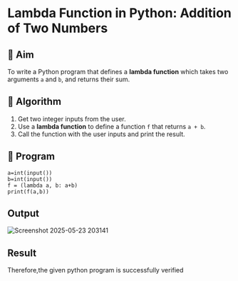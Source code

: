 # Lambda Function in Python: Addition of Two Numbers

## 🎯 Aim
To write a Python program that defines a **lambda function** which takes two arguments `a` and `b`, and returns their sum.

## 🧠 Algorithm
1. Get two integer inputs from the user.
2. Use a **lambda function** to define a function `f` that returns `a + b`.
3. Call the function with the user inputs and print the result.

## 🧾 Program

```
a=int(input())
b=int(input())
f = (lambda a, b: a+b)
print(f(a,b))
```

## Output

![Screenshot 2025-05-23 203141](https://github.com/user-attachments/assets/74ab77c1-52db-46dd-890a-987f65c985a8)


## Result

Therefore,the given python program is successfully verified
